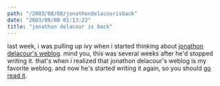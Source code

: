 ```yaml
---
path: "/2003/08/08/jonathondelacourisback" 
date: "2003/08/08 01:13:22" 
title: "jonathon delacour is back" 
---
```

<p>last week, i was pulling up ivy when i started thinking about <a href="http://weblog.delacour.net/">jonathon delacour's weblog</a>. mind you, this was several weeks after he'd stopped writing it. that's when i realized that jonathon delacour's weblog is my favorite weblog. and now he's started writing it again, so you should <a href="http://weblog.delacour.net/">go read it</a>.</p>